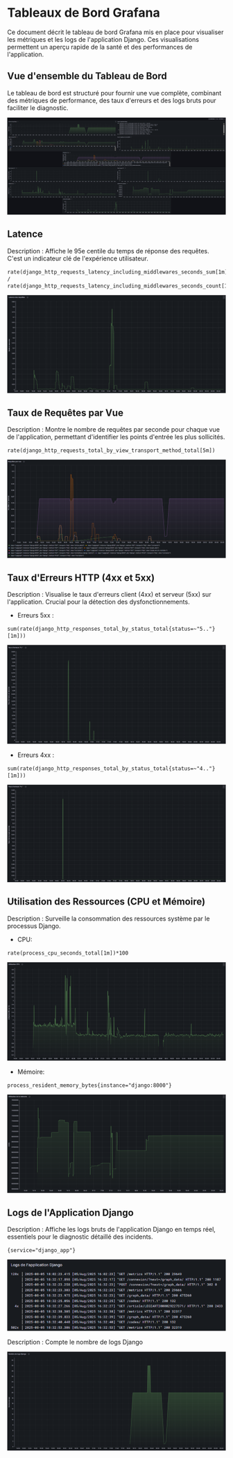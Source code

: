 # Tableaux de Bord Grafana
Ce document décrit le tableau de bord Grafana mis en place pour visualiser les métriques et les logs de l'application Django. Ces visualisations permettent un aperçu rapide de la santé et des performances de l'application.


## Vue d'ensemble du Tableau de Bord
Le tableau de bord est structuré pour fournir une vue complète, combinant des métriques de performance, des taux d'erreurs et des logs bruts pour faciliter le diagnostic.

![Vue d'ensemble du Tableau de Bord](img\all.png)


## Latence 
Description : Affiche le 95e centile du temps de réponse des requêtes. C'est un indicateur clé de l'expérience utilisateur.




 
```promql
rate(django_http_requests_latency_including_middlewares_seconds_sum[1m]) / rate(django_http_requests_latency_including_middlewares_seconds_count[1m])
```





![Graphique](img\latence.png)

## Taux de Requêtes par Vue
Description : Montre le nombre de requêtes par seconde pour chaque vue de l'application, permettant d'identifier les points d'entrée les plus sollicités.




```promql
rate(django_http_requests_total_by_view_transport_method_total[5m])
```


![Graphique](img\requetes_par_vue.png)

## Taux d'Erreurs HTTP (4xx et 5xx)
Description : Visualise le taux d'erreurs client (4xx) et serveur (5xx) sur l'application. Crucial pour la détection des dysfonctionnements.




* Erreurs 5xx : 
```promql
sum(rate(django_http_responses_total_by_status_total{status=~"5.."}[1m]))
```
![Graphique](img\taux_erreur_5XX.png)

* Erreurs 4xx :
```promql
sum(rate(django_http_responses_total_by_status_total{status=~"4.."}[1m]))
```

![Graphique](img\taux_erreur_4XX.png)


## Utilisation des Ressources (CPU et Mémoire)
Description : Surveille la consommation des ressources système par le processus Django.



* CPU: 
```promql
rate(process_cpu_seconds_total[1m])*100
```
![Graphique](img\CPU.png)

* Mémoire:
```promql
process_resident_memory_bytes{instance="django:8000"}
```

![Graphique](img\memoire.png)



## Logs de l'Application Django
Description : Affiche les logs bruts de l'application Django en temps réel, essentiels pour le diagnostic détaillé des incidents.




 ```logql
{service="django_app"}
```


![Graphique](img\logs.png)


Description : Compte le nombre de logs Django

![Graphique](img\nb_logs.png)




